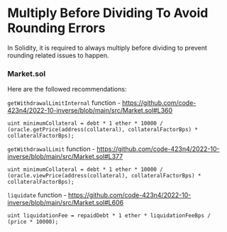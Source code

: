 # Multiply Before Dividing To Avoid Rounding Errors
In Solidity, it is required to always multiply before dividing to prevent rounding related issues to happen.

### Market.sol
Here are the followed recommendations:

`getWithdrawalLimitInternal` function - https://github.com/code-423n4/2022-10-inverse/blob/main/src/Market.sol#L360

    uint minimumCollateral = debt * 1 ether * 10000 / (oracle.getPrice(address(collateral), collateralFactorBps) * collateralFactorBps);

`getWithdrawalLimit` function - https://github.com/code-423n4/2022-10-inverse/blob/main/src/Market.sol#L377

    uint minimumCollateral = debt * 1 ether * 10000 / (oracle.viewPrice(address(collateral), collateralFactorBps) * collateralFactorBps);

`liquidate` function - https://github.com/code-423n4/2022-10-inverse/blob/main/src/Market.sol#L606

    uint liquidationFee = repaidDebt * 1 ether * liquidationFeeBps / (price * 10000);
